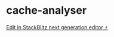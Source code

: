 # cache-analyser

[Edit in StackBlitz next generation editor ⚡️](https://stackblitz.com/~/github.com/amithcabraal/cache-analyser)